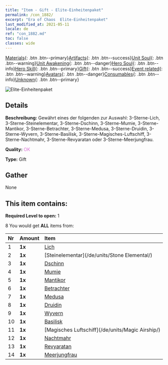 ```yaml
---
title: "Item - Gift - Elite-Einheitenpaket"
permalink: /con_1882/
excerpt: "Era of Chaos  Elite-Einheitenpaket"
last_modified_at: 2021-05-11
locale: de
ref: "con_1882.md"
toc: false
classes: wide
---
```

 [Materials](/ItemsDE/){: .btn .btn--primary}[Artifacts](/ItemsDE/Artifacts/){: .btn .btn--success}[Unit Soul](/ItemsDE/UnitSoul/){: .btn .btn--warning}[Unit Awakening](/ItemsDE/UnitAwakening/){: .btn .btn--danger}[Hero Soul](/ItemsDE/HeroSoul/){: .btn .btn--info}[Hero Skill](/ItemsDE/HeroSkill/){: .btn .btn--primary}[Gift](/ItemsDE/Gift/){: .btn .btn--success}[Event related](/ItemsDE/Events/){: .btn .btn--warning}[Avatars](/ItemsDE/Avatars/){: .btn .btn--danger}[Consumables](/ItemsDE/Consumables/){: .btn .btn--info}[Unknown](/ItemsDE/Unknown/){: .btn .btn--primary}

 ![Elite-Einheitenpaket](/images/t/i_907054.png)

## Details
 **Beschreibung:** Gewährt eines der folgenden zur Auswahl: 3-Sterne-Lich, 3-Sterne-Steinelementar, 3-Sterne-Dschinn, 3-Sterne-Mumie, 3-Sterne-Mantikor, 3-Sterne-Betrachter, 3-Sterne-Medusa, 3-Sterne-Druidin, 3-Sterne-Wyvern, 3-Sterne-Basilisk, 3-Sterne-Magisches-Luftschiff, 3-Sterne-Nachtmahr, 3-Sterne-Revyaratan oder 3-Sterne-Meerjungfrau.

 **Quality:** <span style="color: #DA70D6">OK</span>

 **Type:** Gift

## Gather

  None

## This item contains:

 **Required Level to open:** 1

 8 You would get **ALL** items  from:

  | Nr | Amount |     Item    |
  |:---|:-------|:------------|
  | 1 |  **1x** | [Lich](/de/units/Lich/) |  | 
  | 2 |  **1x** | [Steinelementar](/de/units/Stone Elemental/) |  | 
  | 3 |  **1x** | [Dschinn](/de/units/Genie/) |  | 
  | 4 |  **1x** | [Mumie](/de/units/Mummy/) |  | 
  | 5 |  **1x** | [Mantikor](/de/units/Manticore/) |  | 
  | 6 |  **1x** | [Betrachter](/de/units/Beholder/) |  | 
  | 7 |  **1x** | [Medusa](/de/units/Medusa/) |  | 
  | 8 |  **1x** | [Druidin](/de/units/Druid/) |  | 
  | 9 |  **1x** | [Wyvern](/de/units/Wyvern/) |  | 
  | 10 |  **1x** | [Basilisk](/de/units/Basilisk/) |  | 
  | 11 |  **1x** | [Magisches Luftschiff](/de/units/Magic Airship/) |  | 
  | 12 |  **1x** | [Nachtmahr](/de/units/Nightmare/) |  | 
  | 13 |  **1x** | [Revyaratan](/de/units/Revyaratan/) |  | 
  | 14 |  **1x** | [Meerjungfrau](/de/units/Mermaid/) |  | 
